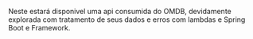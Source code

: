 Neste estará disponivel uma api consumida do OMDB, devidamente explorada com tratamento de seus dados e erros com lambdas e Spring Boot e Framework.
